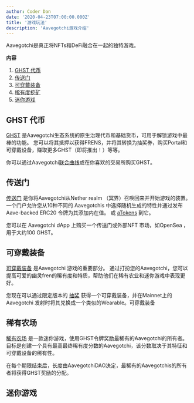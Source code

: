 ```yaml
---
author: Coder Dan
date: '2020-04-23T07:00:00.000Z'
title: '游戏玩法'
description: 'Aavegotchi游戏介绍'
---
```


Aavegotchi是真正将NFTs和DeFi融合在一起的独特游戏。

<div class="contentsBox">

**内容**

<ol>
<li><a href=#ghst-token>GHST 代币</a></li>
<li><a href=#portals>传送门</a></li>
<li><a href=#wearables>可穿戴装备</a></li>
<li><a href=#rarity-farming>稀有度挖矿</a></li>
<li><a href=#minigames>迷你游戏</a></li>
</ol>

</div>

## GHST 代币

[GHST](https://wiki.aavegotchi.com/en/ghst) 是Aavegotchi生态系统的原生治理代币和基础货币，可用于解锁游戏中最棒的功能。 您可以将其抵押以获得FRENS，并将其转换为抽奖券，购买Portal和可穿戴设备，赚取更多GHST（即将推出！）等等。

你可以通过Aavegotchi[联合曲线](https://wiki.aavegotchi.com/en/curve)或在你喜欢的交易所购买GHST。

## 传送门

[传送门](https://wiki.aavegotchi.com/en/portals) 是你将Aavegotchi从Nether realm （冥界）召唤回来并开始游戏的装置。 一个门户允许您从10种不同的 Aavegotchis 中选择随机生成的特性并通过发布Aave-backed ERC20 令牌为其添加内在值。 或 [aTokens](https://wiki.aavegotchi.com/en/atokens) 到它。

您可以在 Aavegotchi dApp 上购买一个传送门或外部NFT 市场，如OpenSea ，用于大约100 GHST。

## 可穿戴装备

[可穿戴装备](https://wiki.aavegotchi.com/en/wearables) 是Aavegotchi 游戏的重要部分。 通过打扮您的Aavegotchi，您可以提高可爱的幽灵fren的稀有度和特质，帮助他们在稀有农业和迷你游戏中表现更好。

您现在可以通过限定版本的 [抽奖](https://aavegotchi.medium.com/aavegotchi-raffles-a-frenly-guide-66f624c9bc60) 获得一个可穿戴装备，并在Mainnet上的 Aavegotchi 发射时将其兑换成一个类似的Wearable。可穿戴装备

## 稀有农场

[稀有农场](https://wiki.aavegotchi.com/en/rarity-farming#final-rarity-score) 是一款迷你游戏，使用GHST令牌奖励最稀有的Aavegotchi的所有者。 目标是创建一个具有最高最终稀有度分数的Aavegotchi，该分数取决于其特征和可穿戴设备的稀有性。

在每个期限结束后，长度由AavegotchiDAO决定，最稀有的Aavegotchis的所有者将获得GHST奖励的分配。

## 迷你游戏
